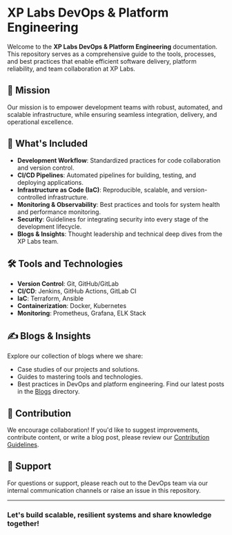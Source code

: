 # XP Labs DevOps & Platform Engineering

Welcome to the **XP Labs DevOps & Platform Engineering** documentation. This repository serves as a comprehensive guide to the tools, processes, and best practices that enable efficient software delivery, platform reliability, and team collaboration at XP Labs.

## 🚀 Mission
Our mission is to empower development teams with robust, automated, and scalable infrastructure, while ensuring seamless integration, delivery, and operational excellence.

## 📖 What's Included
- **Development Workflow**: Standardized practices for code collaboration and version control.
- **CI/CD Pipelines**: Automated pipelines for building, testing, and deploying applications.
- **Infrastructure as Code (IaC)**: Reproducible, scalable, and version-controlled infrastructure.
- **Monitoring & Observability**: Best practices and tools for system health and performance monitoring.
- **Security**: Guidelines for integrating security into every stage of the development lifecycle.
- **Blogs & Insights**: Thought leadership and technical deep dives from the XP Labs team.

## 🛠️ Tools and Technologies
- **Version Control**: Git, GitHub/GitLab
- **CI/CD**: Jenkins, GitHub Actions, GitLab CI
- **IaC**: Terraform, Ansible
- **Containerization**: Docker, Kubernetes
- **Monitoring**: Prometheus, Grafana, ELK Stack

## ✍️ Blogs & Insights
Explore our collection of blogs where we share:
- Case studies of our projects and solutions.
- Guides to mastering tools and technologies.
- Best practices in DevOps and platform engineering.
Find our latest posts in the [Blogs](blogs/) directory.

## 🤝 Contribution
We encourage collaboration! If you'd like to suggest improvements, contribute content, or write a blog post, please review our [Contribution Guidelines](CONTRIBUTING.md).

## 🧩 Support
For questions or support, please reach out to the DevOps team via our internal communication channels or raise an issue in this repository.

---
### Let's build scalable, resilient systems and share knowledge together!
